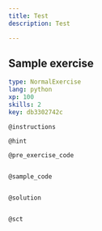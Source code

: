 ```yaml
---
title: Test
description: Test

---
```

## Sample exercise

```yaml
type: NormalExercise
lang: python
xp: 100
skills: 2
key: db3302742c
```


`@instructions`

`@hint`

`@pre_exercise_code`
```{python}

```

`@sample_code`
```{python}

```

`@solution`
```{python}

```

`@sct`
```{python}

```

